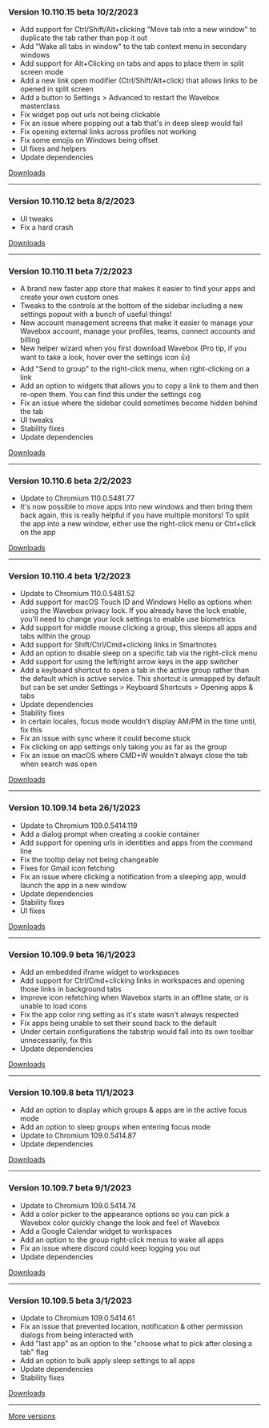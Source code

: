 <h3>Version 10.110.15 beta <span class="date">10/2/2023</span></h3>
<ul>
  <li>Add support for Ctrl/Shift/Alt+clicking "Move tab into a new window" to duplicate the tab rather than pop it out</li>
  <li>Add "Wake all tabs in window" to the tab context menu in secondary windows</li>
  <li>Add support for Alt+Clicking on tabs and apps to place them in split screen mode</li>
  <li>Add a new link open modifier (Ctrl/Shift/Alt+click) that allows links to be opened in split screen</li>
  <li>Add a button to Settings > Advanced to restart the Wavebox masterclass</li>
  <li>Fix widget pop out urls not being clickable</li>
  <li>Fix an issue where popping out a tab that's in deep sleep would fail</li>
  <li>Fix opening external links across profiles not working</li>
  <li>Fix some emojis on Windows being offset</li>
  <li>UI fixes and helpers</li>
  <li>Update dependencies</li>
</ul>

[Downloads](https://wavebox.io/download/release/10.110.15.3)

---

<h3>Version 10.110.12 beta <span class="date">8/2/2023</span></h3>
<ul>
  <li>UI tweaks</li>
  <li>Fix a hard crash</li>
</ul>

[Downloads](https://wavebox.io/download/release/10.110.12.3)

---

<h3>Version 10.110.11 beta <span class="date">7/2/2023</span></h3>
<ul>
  <li>
    A brand new faster app store that makes it easier to find your apps
    and create your own custom ones
  </li>
  <li>
    Tweaks to the controls at the bottom of the sidebar including a new
    settings popout with a bunch of useful things!
  </li>
  <li>
    New account management screens that make it easier to manage your Wavebox
    account, manage your profiles, teams, connect accounts and billing
  </li>
  <li>
    New helper wizard when you first download Wavebox (Pro tip, if you want to
    take a look, hover over the settings icon 👍)
  </li>
  <li>Add "Send to group" to the right-click menu, when right-clicking on a link</li>
  <li>
    Add an option to widgets that allows you to copy a link to them and
    then re-open them. You can find this under the settings cog
  </li>
  <li>Fix an issue where the sidebar could sometimes become hidden behind the tab</li>
  <li>UI tweaks</li>
  <li>Stability fixes</li>
  <li>Update dependencies</li>
</ul>

[Downloads](https://wavebox.io/download/release/10.110.11.3)

---

<h3>Version 10.110.6 beta <span class="date">2/2/2023</span></h3>
<ul>
  <li>Update to Chromium 110.0.5481.77</li>
  <li>
    It's now possible to move apps into new windows and then bring them
    back again, this is really helpful if you have multiple monitors!
    To split the app into a new window, either use the right-click menu
    or Ctrl+click on the app
  </li>
</ul>

[Downloads](https://wavebox.io/download/release/10.110.6.3)

---

<h3>Version 10.110.4 beta <span class="date">1/2/2023</span></h3>
<ul>
  <li>Update to Chromium 110.0.5481.52</li>
  <li>
    Add support for macOS Touch ID and Windows Hello as options when using the
    Wavebox privacy lock. If you already have the lock enable, you'll need to
    change your lock settings to enable use biometrics
  </li>
  <li>
    Add support for middle mouse clicking a group, this sleeps all apps and tabs
    within the group
  </li>
  <li>Add support for Shift/Ctrl/Cmd+clicking links in Smartnotes</li>
  <li>Add an option to disable sleep on a specific tab via the right-click menu</li>
  <li>Add support for using the left/right arrow keys in the app switcher</li>
  <li>
    Add a keyboard shortcut to open a tab in the active group rather than the default
    which is active service. This shortcut is unmapped by default but can be set under
    Settings > Keyboard Shortcuts > Opening apps & tabs
  </li>
  <li>Update dependencies</li>
  <li>Stability fixes</li>
  <li>In certain locales, focus mode wouldn't display AM/PM in the time until, fix this</li>
  <li>Fix an issue with sync where it could become stuck</li>
  <li>Fix clicking on app settings only taking you as far as the group</li>
  <li>Fix an issue on macOS where CMD+W wouldn't always close the tab when search was open</li>
</ul>

[Downloads](https://wavebox.io/download/release/10.110.4.3)

---

<h3>Version 10.109.14 beta <span class="date">26/1/2023</span></h3>
<ul>
  <li>Update to Chromium 109.0.5414.119</li>
  <li>Add a dialog prompt when creating a cookie container</li>
  <li>Add support for opening urls in identities and apps from the command line</li>
  <li>Fix the tooltip delay not being changeable</li>
  <li>Fixes for Gmail icon fetching</li>
  <li>Fix an issue where clicking a notification from a sleeping app, would launch the app in a new window</li>
  <li>Update dependencies</li>
  <li>Stability fixes</li>
  <li>UI fixes</li>
</ul>

[Downloads](https://wavebox.io/download/release/10.109.14.3)

---

<h3>Version 10.109.9 beta <span class="date">16/1/2023</span></h3>
<ul>
  <li>Add an embedded iframe widget to workspaces</li>
  <li>Add support for Ctrl/Cmd+clicking links in workspaces and opening those links in background tabs</li>
  <li>Improve icon refetching when Wavebox starts in an offline state, or is unable to load icons</li>
  <li>Fix the app color ring setting as it's state wasn't always respected</li>
  <li>Fix apps being unable to set their sound back to the default</li>
  <li>Under certain configurations the tabstrip would fall into its own toolbar unnecessarily, fix this</li>
  <li>Update dependencies</li>
</ul>

[Downloads](https://wavebox.io/download/release/10.109.9.3)

---

<h3>Version 10.109.8 beta <span class="date">11/1/2023</span></h3>
<ul>
  <li>Add an option to display which groups & apps are in the active focus mode</li>
  <li>Add an option to sleep groups when entering focus mode</li>
  <li>Update to Chromium 109.0.5414.87</li>
  <li>Update dependencies</li>
</ul>

[Downloads](https://wavebox.io/download/release/10.109.8.3)

---

<h3>Version 10.109.7 beta <span class="date">9/1/2023</span></h3>
<ul>
  <li>Update to Chromium 109.0.5414.74</li>
  <li>
    Add a color picker to the appearance options so you can pick a Wavebox color
    quickly change the look and feel of Wavebox
  </li>
  <li>Add a Google Calendar widget to workspaces</li>
  <li>Add an option to the group right-click menus to wake all apps</li>
  <li>Fix an issue where discord could keep logging you out</li>
  <li>Update dependencies</li>
</ul>

[Downloads](https://wavebox.io/download/release/10.109.7.3)

---

<h3>Version 10.109.5 beta <span class="date">3/1/2023</span></h3>
<ul>
  <li>Update to Chromium 109.0.5414.61</li>
  <li>Fix an issue that prevented location, notification & other permission dialogs from being interacted with</li>
  <li>Add "last app" as an option to the "choose what to pick after closing a tab" flag</li>
  <li>Add an option to bulk apply sleep settings to all apps</li>
  <li>Update dependencies</li>
  <li>Stability fixes</li>
</ul>

[Downloads](https://wavebox.io/download/release/10.109.5.3)

---
[More versions](https://wavebox.io/changelog/beta/)